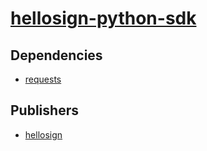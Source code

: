 # [hellosign-python-sdk](https://pypi.org/project/hellosign-python-sdk)

## Dependencies
- [requests](packages/r/requests.md)



## Publishers
- [hellosign](https://pypi.org/user/hellosign)

